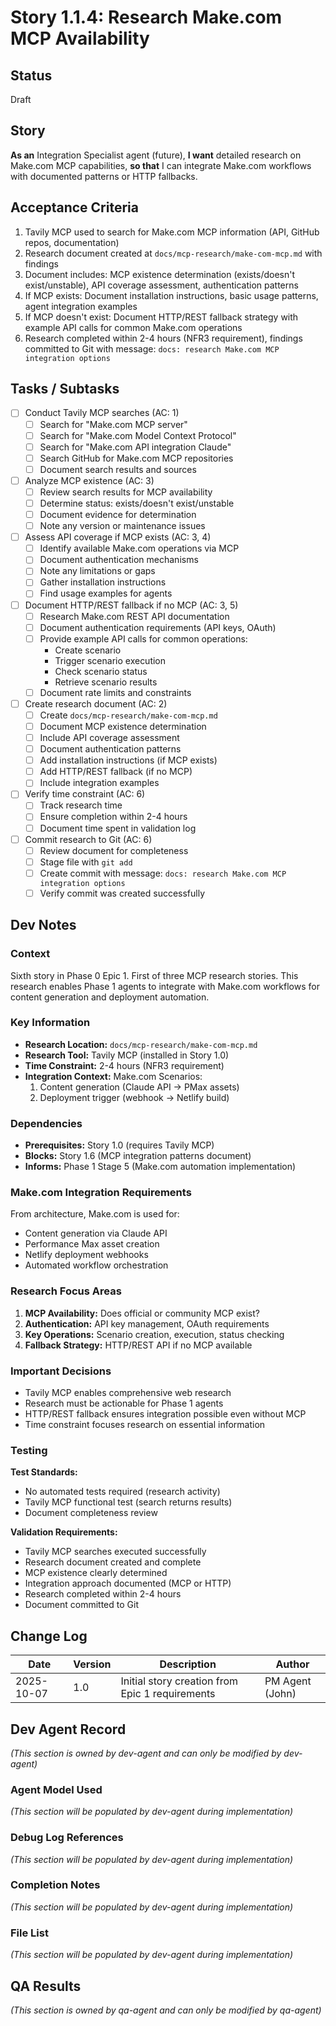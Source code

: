 # Story 1.1.4: Research Make.com MCP Availability

## Status
Draft

## Story
**As an** Integration Specialist agent (future),
**I want** detailed research on Make.com MCP capabilities,
**so that** I can integrate Make.com workflows with documented patterns or HTTP fallbacks.

## Acceptance Criteria

1. Tavily MCP used to search for Make.com MCP information (API, GitHub repos, documentation)
2. Research document created at `docs/mcp-research/make-com-mcp.md` with findings
3. Document includes: MCP existence determination (exists/doesn't exist/unstable), API coverage assessment, authentication patterns
4. If MCP exists: Document installation instructions, basic usage patterns, agent integration examples
5. If MCP doesn't exist: Document HTTP/REST fallback strategy with example API calls for common Make.com operations
6. Research completed within 2-4 hours (NFR3 requirement), findings committed to Git with message: `docs: research Make.com MCP integration options`

## Tasks / Subtasks

- [ ] Conduct Tavily MCP searches (AC: 1)
  - [ ] Search for "Make.com MCP server"
  - [ ] Search for "Make.com Model Context Protocol"
  - [ ] Search for "Make.com API integration Claude"
  - [ ] Search GitHub for Make.com MCP repositories
  - [ ] Document search results and sources
- [ ] Analyze MCP existence (AC: 3)
  - [ ] Review search results for MCP availability
  - [ ] Determine status: exists/doesn't exist/unstable
  - [ ] Document evidence for determination
  - [ ] Note any version or maintenance issues
- [ ] Assess API coverage if MCP exists (AC: 3, 4)
  - [ ] Identify available Make.com operations via MCP
  - [ ] Document authentication mechanisms
  - [ ] Note any limitations or gaps
  - [ ] Gather installation instructions
  - [ ] Find usage examples for agents
- [ ] Document HTTP/REST fallback if no MCP (AC: 3, 5)
  - [ ] Research Make.com REST API documentation
  - [ ] Document authentication requirements (API keys, OAuth)
  - [ ] Provide example API calls for common operations:
    - Create scenario
    - Trigger scenario execution
    - Check scenario status
    - Retrieve scenario results
  - [ ] Document rate limits and constraints
- [ ] Create research document (AC: 2)
  - [ ] Create `docs/mcp-research/make-com-mcp.md`
  - [ ] Document MCP existence determination
  - [ ] Include API coverage assessment
  - [ ] Document authentication patterns
  - [ ] Add installation instructions (if MCP exists)
  - [ ] Add HTTP/REST fallback (if no MCP)
  - [ ] Include integration examples
- [ ] Verify time constraint (AC: 6)
  - [ ] Track research time
  - [ ] Ensure completion within 2-4 hours
  - [ ] Document time spent in validation log
- [ ] Commit research to Git (AC: 6)
  - [ ] Review document for completeness
  - [ ] Stage file with `git add`
  - [ ] Create commit with message: `docs: research Make.com MCP integration options`
  - [ ] Verify commit was created successfully

## Dev Notes

### Context
Sixth story in Phase 0 Epic 1. First of three MCP research stories. This research enables Phase 1 agents to integrate with Make.com workflows for content generation and deployment automation.

### Key Information
- **Research Location:** `docs/mcp-research/make-com-mcp.md`
- **Research Tool:** Tavily MCP (installed in Story 1.0)
- **Time Constraint:** 2-4 hours (NFR3 requirement)
- **Integration Context:** Make.com Scenarios:
  1. Content generation (Claude API → PMax assets)
  2. Deployment trigger (webhook → Netlify build)

### Dependencies
- **Prerequisites:** Story 1.0 (requires Tavily MCP)
- **Blocks:** Story 1.6 (MCP integration patterns document)
- **Informs:** Phase 1 Stage 5 (Make.com automation implementation)

### Make.com Integration Requirements
From architecture, Make.com is used for:
- Content generation via Claude API
- Performance Max asset creation
- Netlify deployment webhooks
- Automated workflow orchestration

### Research Focus Areas
1. **MCP Availability:** Does official or community MCP exist?
2. **Authentication:** API key management, OAuth requirements
3. **Key Operations:** Scenario creation, execution, status checking
4. **Fallback Strategy:** HTTP/REST API if no MCP available

### Important Decisions
- Tavily MCP enables comprehensive web research
- Research must be actionable for Phase 1 agents
- HTTP/REST fallback ensures integration possible even without MCP
- Time constraint focuses research on essential information

### Testing

**Test Standards:**
- No automated tests required (research activity)
- Tavily MCP functional test (search returns results)
- Document completeness review

**Validation Requirements:**
- Tavily MCP searches executed successfully
- Research document created and complete
- MCP existence clearly determined
- Integration approach documented (MCP or HTTP)
- Research completed within 2-4 hours
- Document committed to Git

## Change Log

| Date | Version | Description | Author |
|------|---------|-------------|--------|
| 2025-10-07 | 1.0 | Initial story creation from Epic 1 requirements | PM Agent (John) |

## Dev Agent Record

_(This section is owned by dev-agent and can only be modified by dev-agent)_

### Agent Model Used
_(This section will be populated by dev-agent during implementation)_

### Debug Log References
_(This section will be populated by dev-agent during implementation)_

### Completion Notes
_(This section will be populated by dev-agent during implementation)_

### File List
_(This section will be populated by dev-agent during implementation)_

## QA Results

_(This section is owned by qa-agent and can only be modified by qa-agent)_
